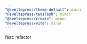 ```yaml
---
"@sveltepress/theme-default": minor
"@sveltepress/twoslash": minor
"@sveltepress/create": minor
"@sveltepress/vite": minor
---
```


feat: refactor
